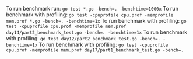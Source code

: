 To run benchmark run: `go test *.go -bench=. -benchtime=1000x`
To run benchmark with profiling: `go test -cpuprofile cpu.prof -memprofile mem.prof *.go -bench=. -benchtime=1x`
To run benchmark with profiling: `go test -cpuprofile cpu.prof -memprofile mem.prof day14/part2_benchmark_test.go -bench=. -benchtime=1x`
To run benchmark with profiling: `go test day12/part2_benchmark_test.go -bench=. -benchtime=1x`
To run benchmark with profiling: `go test -cpuprofile cpu.prof -memprofile mem.prof day17/part1_benchmark_test.go -bench=.`